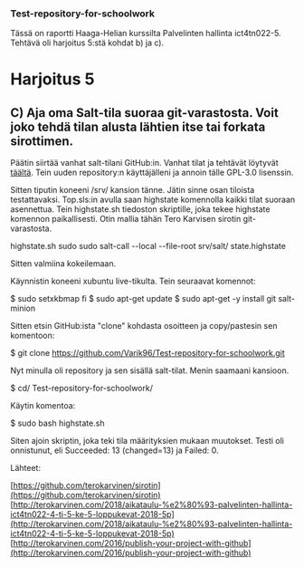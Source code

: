 ### Test-repository-for-schoolwork
Tässä on raportti Haaga-Helian kurssilta Palvelinten hallinta ict4tn022-5. Tehtävä oli harjoitus 5:stä kohdat b) ja c).


# Harjoitus 5


## C) Aja oma Salt-tila suoraa git-varastosta. Voit joko tehdä tilan alusta lähtien itse tai forkata sirottimen.

Päätin siirtää vanhat salt-tilani GitHub:in. Vanhat tilat ja tehtävät löytyvät [täältä](https://rikuvaurio.wordpress.com/). Tein uuden repository:n käyttäjälleni ja annoin tälle GPL-3.0 lisenssin.

Sitten tiputin koneeni /srv/ kansion tänne. Jätin sinne osan tiloista testattavaksi. Top.sls:in avulla saan highstate komennolla kaikki tilat suoraan asennettua. Tein highstate.sh tiedoston skriptille, joka tekee highstate komennon paikallisesti. Otin mallia tähän Tero Karvisen sirotin git-varastosta.


highstate.sh
  sudo sudo salt-call --local --file-root srv/salt/ state.highstate


Sitten valmiina kokeilemaan.


Käynnistin koneeni xubuntu live-tikulta. Tein seuraavat komennot:


  $ sudo setxkbmap fi
  $ sudo apt-get update
  $ sudo apt-get -y install git salt-minion



Sitten etsin GitHub:ista "clone" kohdasta osoitteen ja copy/pastesin sen komentoon:


  $ git clone https://github.com/Varik96/Test-repository-for-schoolwork.git


Nyt minulla oli repository ja sen sisällä salt-tilat. Menin saamaani kansioon.


  $ cd/ Test-repository-for-schoolwork/


Käytin komentoa:


  $ sudo bash highstate.sh


Siten ajoin skriptin, joka teki tila määrityksien mukaan muutokset. Testi oli onnistunut, eli Succeeded: 13 (changed=13) ja Failed: 0.


Lähteet:

[https://github.com/terokarvinen/sirotin](https://github.com/terokarvinen/sirotin)
[http://terokarvinen.com/2018/aikataulu-%e2%80%93-palvelinten-hallinta-ict4tn022-4-ti-5-ke-5-loppukevat-2018-5p](http://terokarvinen.com/2018/aikataulu-%e2%80%93-palvelinten-hallinta-ict4tn022-4-ti-5-ke-5-loppukevat-2018-5p)
[http://terokarvinen.com/2016/publish-your-project-with-github](http://terokarvinen.com/2016/publish-your-project-with-github)
